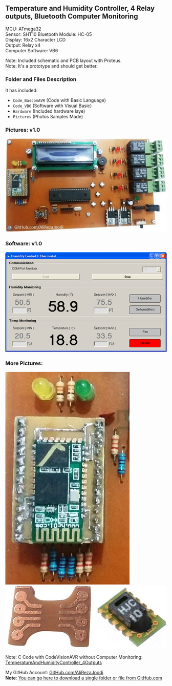## Temperature and Humidity Controller, 4 Relay outputs, Bluetooth Computer Monitoring

MCU:        		ATmega32  
Sensor:     		SHT10
Bluetooth Module:	HC-05  
Display:    		16x2 Character LCD  
Output:			Relay	x4  
Computer Software:	VB6  

Note: Included schematic and PCB layout with Proteus.  
Note: It's a prototype and should get better.  

### Folder and Files Description
It has included:
- `Code_BascomAVR` (Code with Basic Language)
- `Code_VB6` (Software with Visual Basic)
- `Hardware` (Included hardware laye)
- `Pictures` (Photos Samples Made)

### Pictures: v1.0
![](Pictures/v1.0.jpg)

### Software: v1.0
![](Code_VB6/v1.0.png)

### More Pictures:
![](Pictures/BluetoothModule.jpg)  
![](Pictures/SensorPCB.jpg)  

Note:
C Code with CodeVisionAVR without Computer Monitoring: [TemperatureAndHumidityController_4Outputs](https://github.com/AliRezaJoodi/AVR_Projects/blob/main/TemperatureAndHumidityController_4Outputs) 

My GitHub Account: [GitHub.com/AliRezaJoodi](https://github.com/AliRezaJoodi)  
**Note**: [You can go here to download a single folder or file from GitHub.com](https://minhaskamal.github.io/DownGit/#/home)
